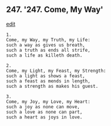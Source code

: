 
## 247.  '247. Come, My Way'
[edit](https://docs.google.com/document/d/1o4HoXjjcS681UulLRZRrmMrAt0YvF2EZ/edit?mode=html)






    1.
    Come, my Way, my Truth, my Life:
    such a way as gives us breath,
    such a truth as ends all strife,
    such a life as killeth death.

    2.
    Come, my Light, my Feast, my Strength:
    such a light as shows a feast,
    such a feast as mends in length,
    such a strength as makes his guest.

    3.
    Come, my Joy, my Love, my Heart:
    such a joy as none can move,
    such a love as none can part,
    such a heart as joys in love.
